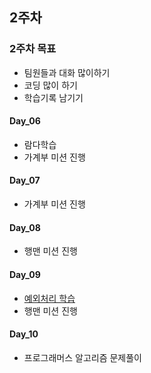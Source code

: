 ## 2주차

### 2주차 목표

- 팀원들과 대화 많이하기
- 코딩 많이 하기
- 학습기록 남기기

#### Day_06

- 람다학습
- 가계부 미션 진행

#### Day_07

- 가계부 미션 진행

#### Day_08

- 행맨 미션 진행

#### Day_09

- [예외처리 학습](https://bold-antimatter-94b.notion.site/916562e9e308431b8c37dad62305154f)
- 행맨 미션 진행

#### Day_10
- 프로그래머스 알고리즘 문제풀이


